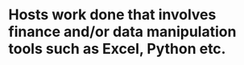 # **Hosts work done that involves finance and/or data manipulation tools such as Excel, Python etc.**
